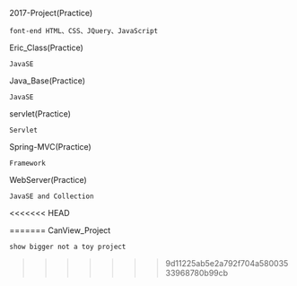 2017-Project(Practice)
	
	font-end HTML、CSS、JQuery、JavaScript
	
Eric_Class(Practice)
	
	JavaSE
	
Java_Base(Practice)	

	JavaSE
	
servlet(Practice)

	Servlet

Spring-MVC(Practice)

	Framework

WebServer(Practice)

	JavaSE and Collection
	
<<<<<<< HEAD
	
=======
CanView_Project
	
	show bigger not a toy project
>>>>>>> 9d11225ab5e2a792f704a58003533968780b99cb
	
